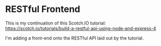 # RESTful Frontend
This is my continuation of this Scotch.IO tutorial: https://scotch.io/tutorials/build-a-restful-api-using-node-and-express-4

I'm adding a front-end onto the RESTful API laid out by the tutorial. 
